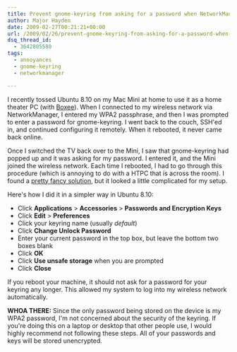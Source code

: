 ```yaml
---
title: Prevent gnome-keyring from asking for a password when NetworkManager starts
author: Major Hayden
date: 2009-02-27T00:21:21+00:00
url: /2009/02/26/prevent-gnome-keyring-from-asking-for-a-password-when-networkmanager-starts/
dsq_thread_id:
  - 3642805580
tags:
  - annoyances
  - gnome-keyring
  - networkmanager

---
```

I recently tossed Ubuntu 8.10 on my Mac Mini at home to use it as a home theater PC (with [Boxee][1]). When I connected to my wireless network via NetworkManager, I entered my WPA2 passphrase, and then I was prompted to enter a password for gnome-keyring. I went back to the couch, SSH'ed in, and continued configuring it remotely. When it rebooted, it never came back online.

Once I switched the TV back over to the Mini, I saw that gnome-keyring had popped up and it was asking for my password. I entered it, and the Mini joined the wireless network. Each time I rebooted, I had to go through this procedure (which is annoying to do with a HTPC that is across the room). I found a [pretty fancy solution][2], but it looked a little complicated for my setup.

Here's how I did it in a simpler way in Ubuntu 8.10:

  * Click **Applications** > **Accessories** > **Passwords and Encryption Keys**
  * Click **Edit** > **Preferences**
  * Click your keyring name (usually _default_)
  * Click **Change Unlock Password**
  * Enter your current password in the top box, but leave the bottom two boxes blank
  * Click **OK**
  * Click **Use unsafe storage** when you are prompted
  * Click **Close**

If you reboot your machine, it should not ask for a password for your keyring any longer. This allowed my system to log into my wireless network automatically.

**WHOA THERE:** Since the only password being stored on the device is my WPA2 password, I'm not concerned about the security of the keyring. If you're doing this on a laptop or desktop that other people use, I would highly recommend not following these steps. All of your passwords and keys will be stored unencrypted.

 [1]: http://boxee.tv/
 [2]: http://ubuntu-tutorials.com/2007/07/12/automatically-unlocking-the-default-gnome-keyring-pam-keyring/
